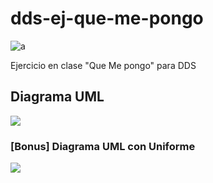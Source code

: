 # dds-ej-que-me-pongo
![a](https://github.com/lrocampo/dds-ej-que-me-pongo/actions/workflows/build.yml/badge.svg)

Ejercicio en clase "Que Me pongo" para DDS

## Diagrama UML

<!--[UML de Que me pongo](imagen-nuevo-diagrama.png)-->

![](http://www.plantuml.com/plantuml/svg/XLDDhjem4Dxx55xo5l49428DL48g1H5efMwgaHbIIqwC9ZQBbjwzZacCYzo-3SPVlXzxPhpiBP1rhMROkPPlmI8fqFmN-ytO0wkCDkI10Gd0KLtDdh0xmryeGUk1kA-yLMD83HZVbuVZ-djzsgyFczrXscy-VnptLVdfMxdQCLvMrRhUUN3maHhwdiSetg2DhhEt9-FKEo1b7fGE2QXs3NgPLD3FtZZd0rTr5ka24ldMM4ChJ4Z_aZ9-3Udz5z3ABqbgngNIgWMhP3X9LfdUw8CXWdCeBR-epjD-0arWe2T7hf5kIYeJ8iPQ7B6z8e5r1AMq3dII4GMbbEuhWls18UXTNMcTFvpnNCQX8Mo0l0NsXfIPmVGl25Wo2FDYl1MR38fYCK4ZnoDnm58i31YBHbCxezDSY8YDww3BD22Q297xckdx_1wf-KwojFBZFSqDyJme0lR24EA-o5QVi__b54zH03Fab_10IEiONY2BBsIWFpl4NePEYDYUfVzrhVu3)

### [Bonus] Diagrama UML con Uniforme
![](http://www.plantuml.com/plantuml/svg/ZLFDRfmm4BxxANnC3vidgA9CM7Ur5M1aGwNcifeGTeK460rmITLtxs03Yw8SoW5xFi_tpO_7pyE8D4vj8wfkQcM2OqKrDlAFaFn5XJBQxtugIFq6ufC-wbJy5I9G8jSuMlpXjOZzvfSoHnMW1CmvZZKJWdzUzowZgdj7JyeWpI7MixXHYJ9mII0zWRr4skHW6NxHl0RFGh6Gl5LZn7dU76VwyEqkJDXwpVXiGKW3l-78gx8v91aScHWNAHZ5Mb41HwFjHbtbF3q3awkBBJ9bpjgizZdziTWHnAzU3g98MStWh5CsE0poNjZ8PGhPBlraUyvEo7BkLaPrLzOzmy6sLJanZMhtLN5xvHT7XE-XtzUwmwR-G5h1lVjfGc95SZqEitFlwGC7HBeX1RKz0SQ98UTzaSRAJZrdxcWnpzrrCKjiFZYQa5YMrU0OP5MyKSMoi48Fs-4kHD7LLqTjzVync8flmqXOZZ9eM6JJArpnZMgkPbNbOZOiswj_FjZYx0-Y435qP0do-FYqvIosv0-7f-Kon6wKlnyEAxeXQq_5_ZBs_B1uP7juyoVycsA5Bnp3b8jjHdpaUoBYqvnm3Ql8C__veVy3)
